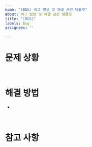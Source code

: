 ```yaml
---
name: "[BUG] 버그 발생 및 해결 관련 템플릿"
about: 버그 발생 및 해결 관련 템플릿
title: "[BUG]"
labels: bug
assignees: ''

---
```


# 문제 상황

<br>

# 해결 방법
- 

<br>

# 참고 사항
